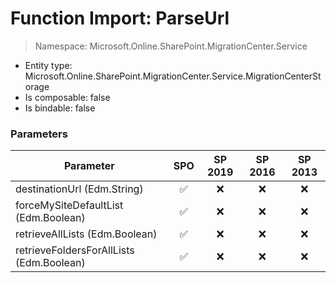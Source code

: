 # Function Import: ParseUrl

> Namespace: Microsoft.Online.SharePoint.MigrationCenter.Service

- Entity type: Microsoft.Online.SharePoint.MigrationCenter.Service.MigrationCenterStorage
- Is composable: false
- Is bindable: false

### Parameters

Parameter | SPO | SP 2019 | SP 2016 | SP 2013
----------|:---:|:-------:|:-------:|:-------:
destinationUrl (Edm.String) | ✅ | ❌ | ❌ | ❌
forceMySiteDefaultList (Edm.Boolean) | ✅ | ❌ | ❌ | ❌
retrieveAllLists (Edm.Boolean) | ✅ | ❌ | ❌ | ❌
retrieveFoldersForAllLists (Edm.Boolean) | ✅ | ❌ | ❌ | ❌